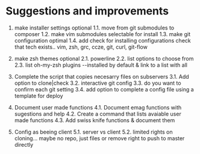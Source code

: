 # Suggestions and improvements

1. make installer settings optional
1.1. move from git submodules to composer
1.2. make vim submodules selectable for install
1.3. make git configuration optimal
1.4. add check for installing configurations check that tech exists.. vim, zsh, grc, ccze, git, curl, git-flow
 

2. make zsh themes optional
2.1. powerline
2.2. list options to choose from
2.3. list oh-my-zsh plugins --installed by default & link to a list with all

3. Complete the script that copies necesarry files on subservers
3.1. Add option to clone|check
3.2. interactive git config
3.3. do you want to confirm each git setting
3.4. add option to complete a config file using a template for deploy

4. Document user made functions
4.1. Document emag functions with sugestions and help
4.2. Create a command that lists avaiable user made functions
4.3. Add swiss knife functions & document them

5. Config as beeing client
5.1. server vs client
5.2. limited rights on cloning... maybe no repo, just files or remove right to push to master directly

